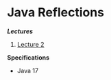 # Java Reflections

**_Lectures_**

1. [Lecture 2](https://github.com/brunomilitzer/)

**Specifications**

* Java 17